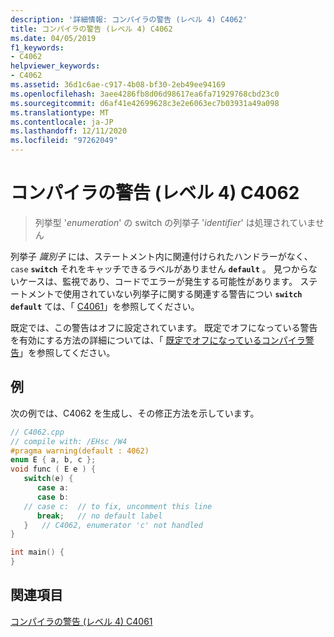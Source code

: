 ```yaml
---
description: '詳細情報: コンパイラの警告 (レベル 4) C4062'
title: コンパイラの警告 (レベル 4) C4062
ms.date: 04/05/2019
f1_keywords:
- C4062
helpviewer_keywords:
- C4062
ms.assetid: 36d1c6ae-c917-4b08-bf30-2eb49ee94169
ms.openlocfilehash: 3aee4286fb8d06d98617ea6fa71929768cbd23c0
ms.sourcegitcommit: d6af41e42699628c3e2e6063ec7b03931a49a098
ms.translationtype: MT
ms.contentlocale: ja-JP
ms.lasthandoff: 12/11/2020
ms.locfileid: "97262049"
---
```

# <a name="compiler-warning-level-4-c4062"></a>コンパイラの警告 (レベル 4) C4062

> 列挙型 '*enumeration*' の switch の列挙子 '*identifier*' は処理されていません

列挙子 *識別子* には、ステートメント内に関連付けられたハンドラーがなく、 `case` **`switch`** それをキャッチできるラベルがありません **`default`** 。 見つからないケースは、監視であり、コードでエラーが発生する可能性があります。 ステートメントで使用されていない列挙子に関する関連する警告につい **`switch`** **`default`** ては、「 [C4061](compiler-warning-level-4-c4061.md)」を参照してください。

既定では、この警告はオフに設定されています。 既定でオフになっている警告を有効にする方法の詳細については、「 [既定でオフになっているコンパイラ警告](../../preprocessor/compiler-warnings-that-are-off-by-default.md)」を参照してください。

## <a name="example"></a>例

次の例では、C4062 を生成し、その修正方法を示しています。

```cpp
// C4062.cpp
// compile with: /EHsc /W4
#pragma warning(default : 4062)
enum E { a, b, c };
void func ( E e ) {
   switch(e) {
      case a:
      case b:
   // case c:  // to fix, uncomment this line
      break;   // no default label
   }   // C4062, enumerator 'c' not handled
}

int main() {
}
```

## <a name="see-also"></a>関連項目

[コンパイラの警告 (レベル 4) C4061](compiler-warning-level-4-c4061.md)
